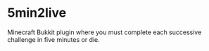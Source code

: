 5min2live
=========

Minecraft Bukkit plugin where you must complete each successive challenge in five minutes or die.
